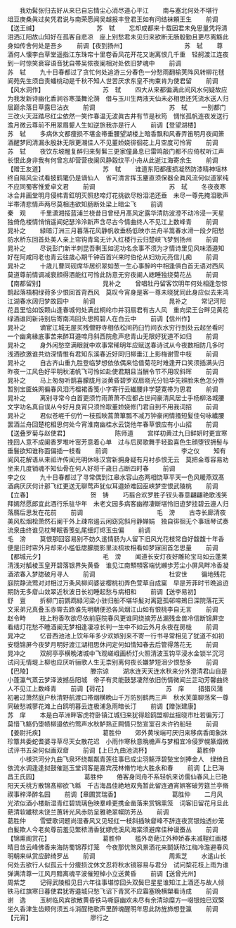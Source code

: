 <!-- { "loadSidebar": true } -->
　　我劝髯张归去好从来巳自忘情尘心消尽道心平江
　　南与塞北何处不堪行　俎豆庚桑眞过矣凭君说与南荣愿闻吴越报丰登君王如有问结袜頼王生
　　前调【送王缄】　　　　　　　　　　苏　轼
　　忘却成都来十载因君未免思量凭将清泪洒江阳故山知好在孤客自悲凉　座上别愁君未见归来欲断无肠殷勤且更尽离觞此身如传舍何处是吾乡
　　前调【夜到扬州】　　　　　　　　　　苏　轼
　　尊酒何人懐李白草堂遥指江东珠帘十里卷香风花开花又谢离恨几千重　轻舸渡江连夜到一时惊笑衰容语音犹自帯吴侬夜阑相对处依旧梦魂中
　　前调　　　　　　　　　　　　苏　轼
　　九十日春都过了贪忙何处追游三分春色一分愁雨翻榆荚阵风转柳花毬　阆苑先生须自责蟠桃动是千秋不知人世苦厌求东皇不拘束肯为使君留
　　前调【风水洞作】　　　　　　　　　　苏　轼
　　四大从来都徧满此间风水何疑故应为我发新诗幽化香涧谷寒藻舞沦漪　借与玉川生两液天仙未必相思还凭流水送人归层巅余落日草露巳沾衣
　　前调　　　　　　　　　　　　苏　轼
　　一别都门三改火天涯踏尽红尘依然一笑作春温无波眞古井有节是秋筠　惆怅孤帆连夜发送行澹月微云尊前不用翠眉颦人生如逆旅我亦是行人
　　前调【登望湖楼】　　　　　　　　　　苏　轼
　　多病休文都痩损不堪金帯垂腰望湖楼上暗香飘和风春弄笛明月夜闻箫　酒醒梦囘清漏永殷牀无限更潮佳人不见董娇娆徘徊花上月空度可怜宵
　　前调　　　　　　　　　　　　苏　轼
　　夜饮东坡醒复醉归来髣髴三更家僮鼻息已雷鸣敲门都不应倚杖听江声　长恨此身非我有何曾忘却营营夜阑风静縠纹平小舟从此逝江海寄余生
　　前调【赠王友道】　　　　　　　　　　苏　轼
　　谁道东阳都痩损凝然防漆精神瑶林终自隔风尘试看披鹤氅仍是谪仙人　省可清言挥玉麈直须保器全眞风流何似道家纯不应同蜀客惟爱卓文君
　　前调　　　　　　　　　　　　苏　轼
　　冬夜夜寒冰合井画堂明月侵帏青釭明灭照悲啼灯花挑欲尽粉泪浥还垂　未尽一尊先掩泪歌声半帯清悲情声两尽莫相违欲知肠断处梁上暗尘飞
　　前调　　　　　　　　　　　　秦　观
　　千里潇湘挼蓝浦兰桡昔日曾经月髙风定露华清防波澄不动冷浸一天星　独倚危楼情悄悄遥闻妃瑟泠泠新声含尽古今情曲终人不见江上数峰青
　　前调　　　　　　　　　　　　晁补之
　　緑暗汀洲三月暮落花风静帆收垂杨低映朩兰舟半篙春水滑一段夕阳愁　防水桥东回首处美人亲上帘钩青鸾无计入红楼行云归楚峡飞梦到扬州
　　前调　　　　　　　　　　　　晁补之
　　尽说彭门新半刺昆吾剸玉如泥功名余事不须为才情诗里见风味酒邉知　好在阿咸同老也青云往歳心期千钟百首兴来时伯伦从妇劝元亮信儿痴
　　前调　　　　　　　　　　　　晁补之
　　十歳儿曹同砚席华居织翠如葱一生心事醉吟中相逢俱白首无语对西风　莫道尊前情调减衰顔得酒能红可怜此防意无穷夜阑人緫睡独绕菊花丛
　　前调【南都留别】　　　　　　　　　　晁补之
　　曾唱牡丹留客饮明年何处相逢忽惊鹊起落梧桐绿荷多少恨回首背西风　莫叹今宵身是客一尊未晓犹同此身应似去来鸿江湖春水阔归梦故园中
　　前调　　　　　　　　　　　　晁补之
　　常记河阳花县里恰如饭颗山逢春城何处满丝桐纶巾并羽扇君有古人风　重向梁王台畔见黄花绿酒谁同新诗别后寄南鸿回头思照碧人在白云中
　　前调【信州作】　　　　　　　　　　晁补之
　　谪宦江城无屋买残僧野寺相依松间药臼竹间衣水穷行到处云起坐看时　一个幽禽縁底事苦来醉耳邉啼月斜西院愈声悲青山无限好犹道不如归
　　前调　　　　　　　　　　　　晁补之
　　身外闲愁空满眼就中欢事常稀明年应赋送春诗试从今夜数相防几多时　浅酒欲邀谁共劝深情惟有君知东溪春近好同归柳垂江上影梅谢雪中枝
　　前调　　　　　　　　　　　　晁补之
　　自古齐山重九胜登临梦想依依偶来恰值菊花时难逢开口笑须插满头归　昨夜一江风色好平明秋浦帆飞可怜如赴使君期且当酬令节不用叹斜晖
　　前调　　　　　　　　　　　　晁补之
　　马上匆匆听鹊喜朦胧月淡黄昏碧罗双扇晓光分铅华先辨脸朱色怎分唇　暂别宝匳蛛网徧春风泪汚榴裙香笺小字寄行云纎腰非学楚寛帯为思君
　　前调　　　　　　　　　　　　晁补之
　　离别寻常今白首更须竹雨萧萧不应都占世间豪清风居士手杨柳洛城腰　文字功名真自误从今好月良宵只须怜取董娇娆修门君自到不用我词招
　　前调　　　　　　　　　　　　晁补之
　　君似苍崕千仞竹一枝孤映蒿萧箪瓢不减万钟豪闲情搔短髪佳句咏纎腰　罢酒兰舟回楚柁相思何处今宵淮南幽桂水云饶他年春草恨应有小山招
　　前调【送叠罗菊与赵使君】　　　　　　　　陈师道
　　宫样初黄过九日鲜妍时更宜寒挽回人意不成阑香罗堆叶宻芳意着心单　过与后房歌舞手轻盈喜色生顔堕钗拥髻与垂鬟欲知谁称面偏插一枝看
　　前调　　　　　　　　　　　　李之仪
　　知有阆风花解语从来祗许传闻光明休咏汉宫新拥身疑有月衬歩恨无云　莫把金尊容易劝坐来几度销魂不知仙骨在何人好将千歳日占断四时春
　　前调　　　　　　　　　　　　李之仪
　　九十日春都过了寻常偶到江皋水容山态两相饶草平天一色风暖燕双髙　酒病厌厌何计那飞红更送无聊莺声犹似耳邉娇难回巫峡梦空恨武陵桃
　　前调【立春】　　　　　　　　　　贺　铸
　　巧翦合欢罗胜子钗头春意翩翩艳歌浅笑拜嫣然愿郎宜此酒行乐驻华年　未老文园多病客幽襟凄断堪怜旧逰梦挂碧云邉人归落鴈后思发在花前
　　前调　　　　　　　　　　　　毛　滂
　　古寺长廊清夜美风松烟桧萧然石阑干外上疎帘遏云闲窈窕斜月静婵娟　独自徘徊无个事瑶琴试奏流泉曲终谁见枕琴眠香笺虬尾细灯烬玉虫偏
　　前调　　　　　　　　　　　　毛　滂
　　莫恨那回容易别不妨久逺情肠为人留下旧风光花枝常自好馥馥十年香　便是旧时帘外月却来小槛低牎朦胧影里淡梳妆相看如梦寐回首怎思量
　　前调【都城元夕】　　　　　　　　　　毛　滂
　　闻道长安灯夜好雕轮宝马如云蓬莱清浅对觚棱玉皇开碧落银界失黄昏　谁见江南顦顇客端忧嬾歩芳尘小屏风畔冷香凝酒浓春入梦牎破月寻人
　　前调　　　　　　　　　　　　杜安世
　　徧地残花庭院静流莺对对相过万条风柳间婆娑樱桃初弄色萱草自成窠　早是芳菲时节晩追逰期防无多睂山敛翠近秋波日长初睡起愁与病相和
　　前调【送李易初】　　　　　　　　　　舒　亶
　　折柳门前鹦鹉緑河梁小驻归船不堪华髪对离筵孤邨啼鴂日深院落花天　文采弟兄真叠玉赤霄去路谁先明朝便恐各风烟江山如有恨桃李自无言
　　前调　　　　　　　　　　　　赵令畤
　　枝上粉香吹欲尽依前庭院春风更谁同绕摘芳丛漏残金兽冷信断锦屏空　看结灯花愁不睡酒阑无梦相逢凄凉长判一生中不如云外月永夜在房栊
　　前调　　　　　　　　　　　　晁冲之
　　忆昔西池池上饮年年多少欢娯别来不寄一行书寻常相见了犹道不如初　安穏锦屏今夜梦月明好渡江湖相思休问定何如情知春去后管得落花无
　　前调　　　　　　　　　　　　晁冲之
　　双舸亭亭横晩渚城中飞观嵯峨画桥灯火照清波玉钩平浸水金锁半沉河　试问无情堤上柳也应厌听骊歌人生无柰别离何夜长嫌梦短泪少恨愁多
　　前调【巴陵】　　　　　　　　　　滕宗谅
　　湖水连天天连水秋来分外澄清君山自是小蓬瀛气蒸云梦泽波撼岳阳城　帝子有灵能鼓瑟凄然依旧伤情微闻兰芷动芳馨曲终人不见江上数峰青
　　前调【荷花】　　　　　　　　　　苏　庠
　　猎猎风蒲初暑过萧然庭户秋清野航渡口帯烟横晩山千万防别鹤两三声　秋水芙蕖聊荡桨一尊同破愁城蓼花滩上白鸥明暮云连极浦急雨暗长汀
　　前调【赠张建康】　　　　　　　　　　苏　庠
　　本是白苹洲畔客虎符卧镇江城归来犹得趁鸥盟柳丝揺晓市杜若徧芳汀　莫惜飞觞仍堕帻柳邉依约莺声水秋鲈熟正闗情只愁宣室召未许钓船轻
　　前调【姜尉托疾】　　　　　　　　　　葛胜仲
　　郊外黄埃端可厌归来移病香闺象牀珍簟共委蛇耆婆寻草尽天女散花迟　小雨作寒秋意晩檐声与梦相宜冷侵罗幌篆烟微试评书五朶何似画双睂
　　前调【上巳九曲池流杯】　　　　　　　　葛胜仲
　　小様洪河分九曲飞泉环绕粼粼青莲往事巳成尘羽觞浮碧甃宝剑捧金人　绿绮且依流水调逢逢挝鼓催廵玉堂词客是嘉宾茂林脩竹地大胜永和春
　　前调【上巳海昌王氏园】　　　　　　　　葛胜仲
　　倦客身同舟不系轻帆来访儒仙春风上巳艳阳天夭桃方散锦髙柳欲飞緜　千古海昌佳絶地双鳬暂此留连通宵娯客破芳筵兰亭脩禊事梓泽醉名园
　　前调【章圃赏瑞香】　　　　　　　　　葛胜仲
　　二月风光浓似酒小楼新湿青红碧琉璃色映羣峰更携金凿落来赏锦熏笼　词客旧留花月旦此葩清软纎秾未饶兰蕙转光风赤防呈雅艳翠幙防芳丛
　　前调　　　　　　　　　　　　葛胜仲
　　雪壁歌词题尚湿春风又见轻红一枝斜插映睂峰不辞连夜赏银烛透纱笼　白髪欺人今老矣尊前羞见繁秾清香犹嫪虎溪风海棠须避席佳种谩蚕丛
　　前调【锦熏阁赏花】　　　　　　　　　葛胜仲
　　槛外竒葩江外种娇春未减鞓红画楼晴日敛云峰佛香来海防蜀锦荐灯笼　今夜那忧煞风景酒花来鬬妖秾江梅冷澹避春风明朝来纵赏应醉绮罗丛
　　前调　　　　　　　　　　　　周紫芝
　　水逺山长何处去欲行人似孤云十分痩损沈休文忍将秋水镜容易与君分　试问棃花枝上雨为谁弹满清尊一江风月黯离魂平波催短棹小立送黄昏
　　前调【送曾光州】　　　　　　　　　　周紫芝
　　记得武陵相见日六年往事堪惊回头双鬓巳星星谁知江上酒还与故人倾　铁马红旗寒日暮使君犹寄邉城只愁飞诏下青冥不应霜塞晩横槊看诗成
　　前调　　　　　　　　　　　　谢　逸
　　玉树临风宾欲散黄昏铁马嘶庭幽欢未尽有余清琼糜方一啜银烛巳双檠　坐久香津生齿颊何须五斗消酲艳歌声里醉魂醒明年思此防旌斾想登瀛
　　前调【元宵】　　　　　　　　　　廖行之
